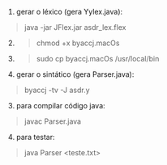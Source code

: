 1. gerar o léxico  (gera Yylex.java):

> java -jar JFlex.jar asdr_lex.flex

2. > chmod +x byaccj.macOs

3. > sudo cp byaccj.macOs /usr/local/bin

4. gerar o sintático  (gera Parser.java):

> byaccj -tv -J asdr.y

3. para compilar código java:

> javac Parser.java

4. para testar:

> java Parser <teste.txt>